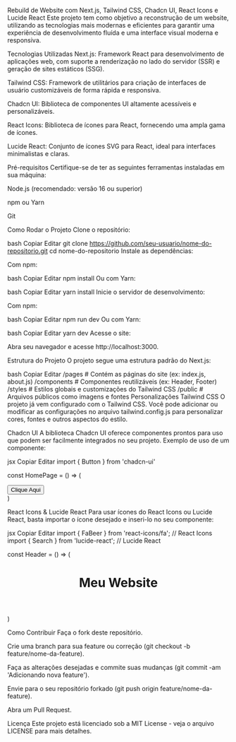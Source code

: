Rebuild de Website com Next.js, Tailwind CSS, Chadcn UI, React Icons e Lucide React
Este projeto tem como objetivo a reconstrução de um website, utilizando as tecnologias mais modernas e eficientes para garantir uma experiência de desenvolvimento fluída e uma interface visual moderna e responsiva.

Tecnologias Utilizadas
Next.js: Framework React para desenvolvimento de aplicações web, com suporte a renderização no lado do servidor (SSR) e geração de sites estáticos (SSG).

Tailwind CSS: Framework de utilitários para criação de interfaces de usuário customizáveis de forma rápida e responsiva.

Chadcn UI: Biblioteca de componentes UI altamente acessíveis e personalizáveis.

React Icons: Biblioteca de ícones para React, fornecendo uma ampla gama de ícones.

Lucide React: Conjunto de ícones SVG para React, ideal para interfaces minimalistas e claras.

Pré-requisitos
Certifique-se de ter as seguintes ferramentas instaladas em sua máquina:

Node.js (recomendado: versão 16 ou superior)

npm ou Yarn

Git

Como Rodar o Projeto
Clone o repositório:

bash
Copiar
Editar
git clone https://github.com/seu-usuario/nome-do-repositorio.git
cd nome-do-repositorio
Instale as dependências:

Com npm:

bash
Copiar
Editar
npm install
Ou com Yarn:

bash
Copiar
Editar
yarn install
Inicie o servidor de desenvolvimento:

Com npm:

bash
Copiar
Editar
npm run dev
Ou com Yarn:

bash
Copiar
Editar
yarn dev
Acesse o site:

Abra seu navegador e acesse http://localhost:3000.

Estrutura do Projeto
O projeto segue uma estrutura padrão do Next.js:

bash
Copiar
Editar
/pages          # Contém as páginas do site (ex: index.js, about.js)
/components     # Componentes reutilizáveis (ex: Header, Footer)
/styles         # Estilos globais e customizações do Tailwind CSS
/public         # Arquivos públicos como imagens e fontes
Personalizações
Tailwind CSS
O projeto já vem configurado com o Tailwind CSS. Você pode adicionar ou modificar as configurações no arquivo tailwind.config.js para personalizar cores, fontes e outros aspectos do estilo.

Chadcn UI
A biblioteca Chadcn UI oferece componentes prontos para uso que podem ser facilmente integrados no seu projeto. Exemplo de uso de um componente:

jsx
Copiar
Editar
import { Button } from 'chadcn-ui'

const HomePage = () => (
  <div className="flex justify-center items-center min-h-dvh">
    <Button variant="primary">Clique Aqui</Button>
  </div>
)


React Icons & Lucide React
Para usar ícones do React Icons ou Lucide React, basta importar o ícone desejado e inseri-lo no seu componente:

jsx
Copiar
Editar
import { FaBeer } from 'react-icons/fa';  // React Icons
import { Search } from 'lucide-react';    // Lucide React

const Header = () => (
  <header className="flex justify-between items-center p-4 bg-gray-800 text-white">
    <h1>Meu Website</h1>
    <Search className="w-6 h-6" />
    <FaBeer className="w-6 h-6" />
  </header>
)

Como Contribuir
Faça o fork deste repositório.

Crie uma branch para sua feature ou correção (git checkout -b feature/nome-da-feature).

Faça as alterações desejadas e commite suas mudanças (git commit -am 'Adicionando nova feature').

Envie para o seu repositório forkado (git push origin feature/nome-da-feature).

Abra um Pull Request.

Licença
Este projeto está licenciado sob a MIT License - veja o arquivo LICENSE para mais detalhes.